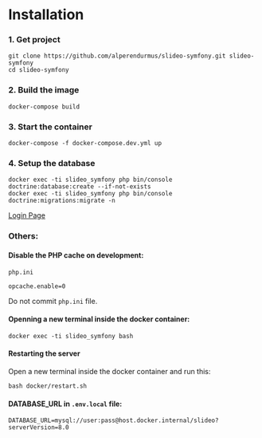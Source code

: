 # Installation

### 1. Get project
```
git clone https://github.com/alperendurmus/slideo-symfony.git slideo-symfony
cd slideo-symfony
```

### 2. Build the image
```
docker-compose build
```

### 3. Start the container
```
docker-compose -f docker-compose.dev.yml up
```
### 4. Setup the database
```
docker exec -ti slideo_symfony php bin/console doctrine:database:create --if-not-exists
docker exec -ti slideo_symfony php bin/console doctrine:migrations:migrate -n
```

[Login Page](https://localhost:5500/login)
### Others:
#### Disable the PHP cache on development:
`php.ini`
```
opcache.enable=0
```
Do not commit `php.ini` file.
#### Openning a new terminal inside the docker container:
```
docker exec -ti slideo_symfony bash
```
#### Restarting the server
Open a new terminal inside the docker container and run this:
```
bash docker/restart.sh
```

#### DATABASE_URL in `.env.local` file:
```
DATABASE_URL=mysql://user:pass@host.docker.internal/slideo?serverVersion=8.0
```
